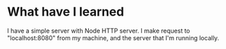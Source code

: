 # What have I learned

I have a simple server with Node HTTP server. I make request to "localhost:8080" from my machine, and the server that I'm running locally.